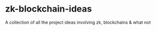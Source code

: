 # zk-blockchain-ideas
A collection of all the project ideas involving zk, blockchains &amp; what not
